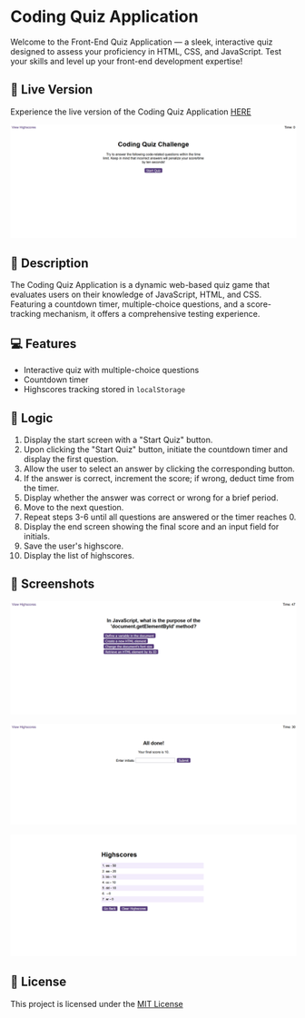 # Coding Quiz Application

Welcome to the Front-End Quiz Application — a sleek, interactive quiz designed to assess your proficiency in HTML, CSS, and JavaScript. Test your skills and level up your front-end development expertise!

## 🚀 Live Version

Experience the live version of the Coding Quiz Application [HERE](https://thevisualriot.github.io/coding-quiz/)

![Interface of the Coding Quiz](./assets/readme/landingPage.png)

## 📝 Description

The Coding Quiz Application is a dynamic web-based quiz game that evaluates users on their knowledge of JavaScript, HTML, and CSS. Featuring a countdown timer, multiple-choice questions, and a score-tracking mechanism, it offers a comprehensive testing experience.

## 💻 Features

- Interactive quiz with multiple-choice questions
- Countdown timer
- Highscores tracking stored in `localStorage`


## 🧠 Logic

1. Display the start screen with a "Start Quiz" button.
2. Upon clicking the "Start Quiz" button, initiate the countdown timer and display the first question.
3. Allow the user to select an answer by clicking the corresponding button.
4. If the answer is correct, increment the score; if wrong, deduct time from the timer.
5. Display whether the answer was correct or wrong for a brief period.
6. Move to the next question.
7. Repeat steps 3-6 until all questions are answered or the timer reaches 0.
8. Display the end screen showing the final score and an input field for initials.
9. Save the user's highscore.
10. Display the list of highscores.

## 📸 Screenshots

![Question example from the quiz](./assets/readme/question.png)

![End screen with the input for initials](./assets/readme/input.png)

![Highscores table](./assets/readme/scores.png)

## 📜 License
This project is licensed under the [MIT License](https://choosealicense.com/licenses/mit/)
